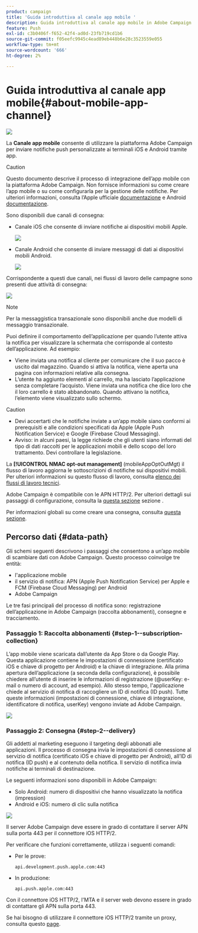 ```yaml
---
product: campaign
title: 'Guida introduttiva al canale app mobile '
description: Guida introduttiva al canale app mobile in Adobe Campaign Classic
feature: Push
exl-id: c3b0406f-f652-42f4-ad0d-23fb719cd1b6
source-git-commit: f05eefc9945c4ead89eb448b6e28c3523559e055
workflow-type: tm+mt
source-wordcount: '666'
ht-degree: 2%

---
```


# Guida introduttiva al canale app mobile{#about-mobile-app-channel}

![](../../assets/common.svg)

La **Canale app mobile** consente di utilizzare la piattaforma Adobe Campaign per inviare notifiche push personalizzate ai terminali iOS e Android tramite app.

>[!CAUTION]
>
>Questo documento descrive il processo di integrazione dell’app mobile con la piattaforma Adobe Campaign. Non fornisce informazioni su come creare l’app mobile o su come configurarla per la gestione delle notifiche. Per ulteriori informazioni, consulta l’Apple ufficiale [documentazione](https://developer.apple.com/) e Android [documentazione](https://developer.android.com/index.html).

Sono disponibili due canali di consegna:

* Canale iOS che consente di inviare notifiche ai dispositivi mobili Apple.

   ![](assets/nmac_intro_2.png)

* Canale Android che consente di inviare messaggi di dati ai dispositivi mobili Android.

   ![](assets/nmac_intro_1.png)

Corrispondente a questi due canali, nei flussi di lavoro delle campagne sono presenti due attività di consegna:

![](assets/nmac_intro_3.png)


>[!NOTE]
>
>Per la messaggistica transazionale sono disponibili anche due modelli di messaggio transazionale.

Puoi definire il comportamento dell’applicazione per quando l’utente attiva la notifica per visualizzare la schermata che corrisponde al contesto dell’applicazione. Ad esempio:

* Viene inviata una notifica al cliente per comunicare che il suo pacco è uscito dal magazzino. Quando si attiva la notifica, viene aperta una pagina con informazioni relative alla consegna.
* L’utente ha aggiunto elementi al carrello, ma ha lasciato l’applicazione senza completare l’acquisto. Viene inviata una notifica che dice loro che il loro carrello è stato abbandonato. Quando attivano la notifica, l’elemento viene visualizzato sullo schermo.

>[!CAUTION]
>
>* Devi accertarti che le notifiche inviate a un’app mobile siano conformi ai prerequisiti e alle condizioni specificati da Apple (Apple Push Notification Service) e Google (Firebase Cloud Messaging).
>* Avviso: in alcuni paesi, la legge richiede che gli utenti siano informati del tipo di dati raccolti per le applicazioni mobili e dello scopo del loro trattamento. Devi controllare la legislazione.


La **[!UICONTROL NMAC opt-out management]** (mobileAppOptOutMgt) il flusso di lavoro aggiorna le sottoscrizioni di notifiche sui dispositivi mobili. Per ulteriori informazioni su questo flusso di lavoro, consulta [elenco dei flussi di lavoro tecnici](../../workflow/using/about-technical-workflows.md).

Adobe Campaign è compatibile con le APN HTTP/2. Per ulteriori dettagli sui passaggi di configurazione, consulta la [questa sezione](configuring-the-mobile-application.md) sezione .

Per informazioni globali su come creare una consegna, consulta [questa sezione](steps-about-delivery-creation-steps.md).

## Percorso dati {#data-path}

Gli schemi seguenti descrivono i passaggi che consentono a un’app mobile di scambiare dati con Adobe Campaign. Questo processo coinvolge tre entità:

* l&#39;applicazione mobile
* il servizio di notifica: APN (Apple Push Notification Service) per Apple e FCM (Firebase Cloud Messaging) per Android
* Adobe Campaign

Le tre fasi principali del processo di notifica sono: registrazione dell’applicazione in Adobe Campaign (raccolta abbonamenti), consegne e tracciamento.

### Passaggio 1: Raccolta abbonamenti {#step-1--subscription-collection}

L’app mobile viene scaricata dall’utente da App Store o da Google Play. Questa applicazione contiene le impostazioni di connessione (certificato iOS e chiave di progetto per Android) e la chiave di integrazione. Alla prima apertura dell’applicazione (a seconda della configurazione), è possibile chiedere all’utente di inserire le informazioni di registrazione (@userKey: e-mail o numero di account, ad esempio). Allo stesso tempo, l&#39;applicazione chiede al servizio di notifica di raccogliere un ID di notifica (ID push). Tutte queste informazioni (impostazioni di connessione, chiave di integrazione, identificatore di notifica, userKey) vengono inviate ad Adobe Campaign.

![](assets/nmac_register_view.png)

### Passaggio 2: Consegna {#step-2--delivery}

Gli addetti al marketing eseguono il targeting degli abbonati alle applicazioni. Il processo di consegna invia le impostazioni di connessione al servizio di notifica (certificato iOS e chiave di progetto per Android), all’ID di notifica (ID push) e al contenuto della notifica. Il servizio di notifica invia notifiche ai terminali di destinazione.

Le seguenti informazioni sono disponibili in Adobe Campaign:

* Solo Android: numero di dispositivi che hanno visualizzato la notifica (impression)
* Android e iOS: numero di clic sulla notifica

![](assets/nmac_delivery_view.png)

Il server Adobe Campaign deve essere in grado di contattare il server APN sulla porta 443 per il connettore iOS HTTP/2.

Per verificare che funzioni correttamente, utilizza i seguenti comandi:

* Per le prove:

   ```
   api.development.push.apple.com:443
   ```

* In produzione:

   ```
   api.push.apple.com:443
   ```

Con il connettore iOS HTTP/2, l&#39;MTA e il server web devono essere in grado di contattare gli APN sulla porta 443.

Se hai bisogno di utilizzare il connettore iOS HTTP/2 tramite un proxy, consulta questo [page](../../installation/using/file-res-management.md#proxy-connection-configuration).
